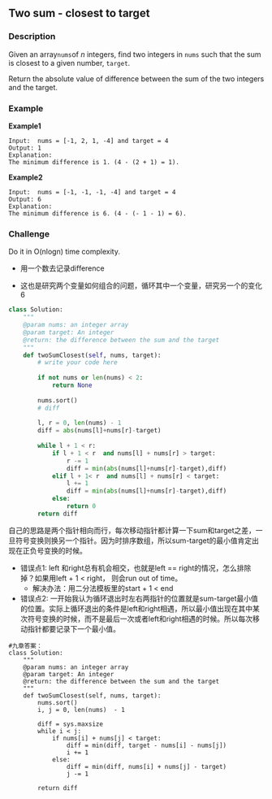 ## Two sum - closest to target

### Description

Given an array`nums`of _n_ integers, find two integers in ``nums`` such that the sum is closest to a given number, ``target``.

Return the absolute value of difference between the sum of the two integers and the target.

### Example

**Example1**

```
Input:  nums = [-1, 2, 1, -4] and target = 4
Output: 1
Explanation:
The minimum difference is 1. (4 - (2 + 1) = 1).
```

**Example2**

```
Input:  nums = [-1, -1, -1, -4] and target = 4
Output: 6
Explanation:
The minimum difference is 6. (4 - (- 1 - 1) = 6).
```

### Challenge

Do it in O\(nlogn\) time complexity.

* 用一个数去记录difference
- 这也是研究两个变量如何组合的问题，循环其中一个变量，研究另一个的变化
6




```py
class Solution:
    """
    @param nums: an integer array
    @param target: An integer
    @return: the difference between the sum and the target
    """
    def twoSumClosest(self, nums, target):
        # write your code here
        
        if not nums or len(nums) < 2:
            return None
            
        nums.sort()
        # diff 
        
        l, r = 0, len(nums) - 1 
        diff = abs(nums[l]+nums[r]-target)
        
        while l + 1 < r:
            if l + 1 < r  and nums[l] + nums[r] > target:
                r -= 1
                diff = min(abs(nums[l]+nums[r]-target),diff)
            elif l + 1< r  and nums[l] + nums[r] < target:
                l += 1
                diff = min(abs(nums[l]+nums[r]-target),diff)
            else:
                return 0
        return diff

```

自己的思路是两个指针相向而行，每次移动指针都计算一下sum和target之差，一旦符号变换则换另一个指针。因为时排序数组，所以sum-target的最小值肯定出现在正负号变换的时候。

- 错误点1: left 和right总有机会相交，也就是left == right的情况，怎么排除掉？如果用left + 1 < right， 则会run out of time。 
    - 解决办法：用二分法模板里的start + 1 < end
- 错误点2: 一开始我认为循环退出时左右两指针的位置就是sum-target最小值的位置。实际上循环退出的条件是left和right相遇，所以最小值出现在其中某次符号变换的时候，而不是最后一次或者left和right相遇的时候。所以每次移动指针都要记录下一个最小值。



```
#九章答案：
class Solution:
    """
    @param nums: an integer array
    @param target: An integer
    @return: the difference between the sum and the target
    """
    def twoSumClosest(self, nums, target):
        nums.sort()
        i, j = 0, len(nums)  - 1

        diff = sys.maxsize
        while i < j:
            if nums[i] + nums[j] < target:
                diff = min(diff, target - nums[i] - nums[j])
                i += 1
            else:
                diff = min(diff, nums[i] + nums[j] - target)
                j -= 1

        return diff
```



